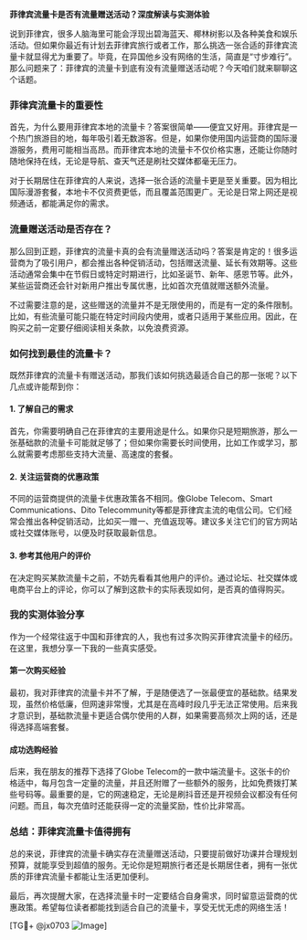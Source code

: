 **菲律宾流量卡是否有流量赠送活动？深度解读与实测体验**

说到菲律宾，很多人脑海里可能会浮现出碧海蓝天、椰林树影以及各种美食和娱乐活动。但如果你最近有计划去菲律宾旅行或者工作，那么挑选一张合适的菲律宾流量卡就显得尤为重要了。毕竟，在异国他乡没有网络的生活，简直是“寸步难行”。那么问题来了：菲律宾的流量卡到底有没有流量赠送活动呢？今天咱们就来聊聊这个话题。

### **菲律宾流量卡的重要性**
首先，为什么要用菲律宾本地的流量卡？答案很简单——便宜又好用。菲律宾是一个热门旅游目的地，每年吸引着无数游客。但是，如果你使用国内运营商的国际漫游服务，费用可能相当高昂。而菲律宾本地的流量卡不仅价格实惠，还能让你随时随地保持在线，无论是导航、查天气还是刷社交媒体都毫无压力。

对于长期居住在菲律宾的人来说，选择一张合适的流量卡更是至关重要。因为相比国际漫游套餐，本地卡不仅资费更低，而且覆盖范围更广。无论是日常上网还是视频通话，都能满足你的需求。

### **流量赠送活动是否存在？**
那么回到正题，菲律宾的流量卡真的会有流量赠送活动吗？答案是肯定的！很多运营商为了吸引用户，都会推出各种促销活动，包括赠送流量、延长有效期等。这些活动通常会集中在节假日或特定时期进行，比如圣诞节、新年、感恩节等。此外，某些运营商还会针对新用户推出专属优惠，比如首次充值就赠送额外流量。

不过需要注意的是，这些赠送的流量并不是无限使用的，而是有一定的条件限制。比如，有些流量可能只能在特定时间段内使用，或者只适用于某些应用。因此，在购买之前一定要仔细阅读相关条款，以免浪费资源。

### **如何找到最佳的流量卡？**
既然菲律宾的流量卡有赠送活动，那我们该如何挑选最适合自己的那一张呢？以下几点或许能帮到你：

#### **1. 了解自己的需求**
首先，你需要明确自己在菲律宾的主要用途是什么。如果你只是短期旅游，那么一张基础款的流量卡可能就足够了；但如果你需要长时间使用，比如工作或学习，那么就需要考虑那些支持大流量、高速度的套餐。

#### **2. 关注运营商的优惠政策**
不同的运营商提供的流量卡优惠政策各不相同。像Globe Telecom、Smart Communications、Dito Telecommunity等都是菲律宾主流的电信公司。它们经常会推出各种促销活动，比如买一赠一、充值返现等。建议多关注它们的官方网站或社交媒体账号，以便及时获取最新信息。

#### **3. 参考其他用户的评价**
在决定购买某款流量卡之前，不妨先看看其他用户的评价。通过论坛、社交媒体或电商平台上的评论，你可以了解到这款卡的实际表现如何，是否真的值得购买。

### **我的实测体验分享**
作为一个经常往返于中国和菲律宾的人，我也有过多次购买菲律宾流量卡的经历。在这里，我想分享一下我的一些真实感受。

#### **第一次购买经验**
最初，我对菲律宾的流量卡并不了解，于是随便选了一张最便宜的基础款。结果发现，虽然价格低廉，但网速非常慢，尤其是在高峰时段几乎无法正常使用。后来我才意识到，基础款流量卡更适合偶尔使用的人群，如果需要高频次上网的话，还是得选择高端套餐。

#### **成功选购经验**
后来，我在朋友的推荐下选择了Globe Telecom的一款中端流量卡。这张卡的价格适中，每月包含一定量的流量，并且还附赠了一些额外的服务，比如免费拨打某些号码等。最重要的是，它的网速稳定，无论是刷抖音还是开视频会议都没有任何问题。而且，每次充值时还能获得一定的流量奖励，性价比非常高。

### **总结：菲律宾流量卡值得拥有**
总的来说，菲律宾的流量卡确实存在流量赠送活动，只要提前做好功课并合理规划预算，就能享受到超值的服务。无论你是短期旅行者还是长期居住者，拥有一张优质的菲律宾流量卡都能让生活更加便利。

最后，再次提醒大家，在选择流量卡时一定要结合自身需求，同时留意运营商的优惠政策。希望每位读者都能找到适合自己的流量卡，享受无忧无虑的网络生活！

[TG💪+ @jx0703 ![Image](https://github.com/user-attachments/assets/dbca1d08-cadb-493c-b0ec-ad6f7a83f270)]